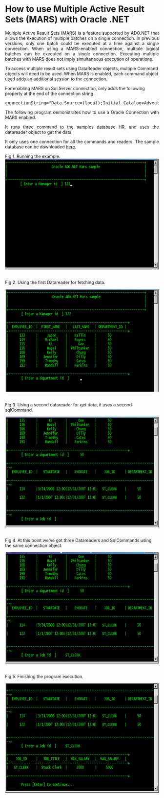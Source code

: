 # How to use Multiple Active Result Sets (MARS) with Oracle .NET

<p align="justify">
Multiple Active Result Sets (MARS) is a feature supported by ADO.NET that allows the execution of multiple batches on a single connection. In previous versions, only one batch could be executed at a time against a single connection. When using a MARS-enabled connection, multiple logical batches can be executed on a single connection. Executing multiple batches with MARS does not imply simultaneous execution of operations.
</p>

<p>
To access multiple result sets using DataReader objects, multiple Command objects will need to be used. When MARS is enabled, each command object used adds an additional session to the connection.

For enabling MARS on Sql Server connection, only adds the following property at the end of the connection string.
</p>
<pre>
connectionString="Data Source=(local);Initial Catalog=Adventureworks;Integrated Security=True;MultipleActiveResultSets=True;Persist Security Info=False"
</pre>
<p align="justify">
The following program demonstrates how to use a Oracle Connection with MARS enabled.
</p>
<p align="justify">
It runs three command to the samples database HR, and uses the datareader object to get the data.
</p>
<p align="justify">
It only uses one connection for all the commands and readers. 
The sample database can be downloaded <a href="https://github.com/oracle-samples/db-sample-schemas">here</a>.
</p>
Fig 1. Running the example.
<div><img src="images/fig1.png" width="663" height="361" alt=""></div><br/>

Fig 2. Using the first Datareader for fetching data.
<div><img src="images/fig2.png" width="668" height="335" alt=""></div><br/>

Fig 3. Using a second datareader for get data, it uses a second sqlCommand. 
<div><img src="images/fig3.png" width="668" height="361" alt=""></div><br/>

Fig 4. At this point we've got three Datareaders and SqlCommands using the same connection object.
<div><img src="images/fig4.png" width="668" height="363" alt=""></div><br/>

Fig 5. Finishing the program execution.
<div><img src="images/fig5.png" width="668" height="358" alt=""></div><br/>
